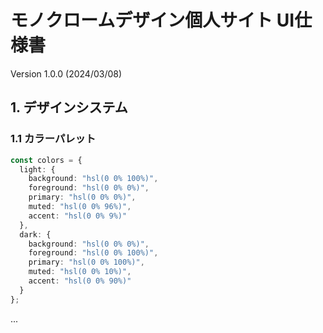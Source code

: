 # モノクロームデザイン個人サイト UI仕様書
Version 1.0.0 (2024/03/08)

## 1. デザインシステム

### 1.1 カラーパレット
```typescript
const colors = {
  light: {
    background: "hsl(0 0% 100%)",
    foreground: "hsl(0 0% 0%)",
    primary: "hsl(0 0% 0%)",
    muted: "hsl(0 0% 96%)",
    accent: "hsl(0 0% 9%)"
  },
  dark: {
    background: "hsl(0 0% 0%)",
    foreground: "hsl(0 0% 100%)",
    primary: "hsl(0 0% 100%)",
    muted: "hsl(0 0% 10%)",
    accent: "hsl(0 0% 90%)"
  }
};
```
...